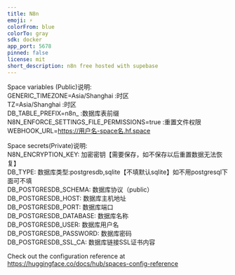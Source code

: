```yaml
---
title: N8n
emoji: ⚡
colorFrom: blue
colorTo: gray
sdk: docker
app_port: 5678
pinned: false
license: mit
short_description: n8n free hosted with supebase
---
```


Space variables (Public)说明:   
GENERIC_TIMEZONE=Asia/Shanghai  :时区   
TZ=Asia/Shanghai   :时区   
DB_TABLE_PREFIX=n8n_    :数据库表前缀   
N8N_ENFORCE_SETTINGS_FILE_PERMISSIONS=true   :重置文件权限   
WEBHOOK_URL=https://用户名-space名.hf.space   


Space secrets(Private)说明:   
N8N_ENCRYPTION_KEY:  加密密钥【需要保存，如不保存以后重置数据无法恢复】   
DB_TYPE: 数据库类型:postgresdb,sqlite【不填默认sqlite】如不用postgresql下面可不填   
DB_POSTGRESDB_SCHEMA: 数据库协议（public）   
DB_POSTGRESDB_HOST: 数据库主机地址   
DB_POSTGRESDB_PORT: 数据库端口   
DB_POSTGRESDB_DATABASE: 数据库名称   
DB_POSTGRESDB_USER: 数据库用户名   
DB_POSTGRESDB_PASSWORD: 数据库密码   
DB_POSTGRESDB_SSL_CA: 数据库链接SSL证书内容   




Check out the configuration reference at https://huggingface.co/docs/hub/spaces-config-reference
